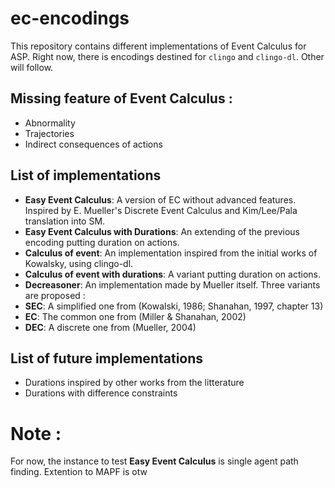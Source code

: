 # ec-encodings

This repository contains different implementations of Event Calculus for ASP.
Right now, there is encodings destined for `clingo` and `clingo-dl`. Other will follow.

## Missing feature of Event Calculus :
* Abnormality
* Trajectories
* Indirect consequences of actions

## List of implementations
* **Easy Event Calculus**: A version of EC without advanced features. Inspired by E. Mueller's Discrete Event Calculus and Kim/Lee/Pala translation into SM.
* **Easy Event Calculus with Durations**: An extending of the previous encoding putting duration on actions.
* **Calculus of event**: An implementation inspired from the initial works of Kowalsky, using clingo-dl.
* **Calculus of event with durations**: A variant putting duration on actions.
* **Decreasoner**: An implementation made by Mueller itself. Three variants are proposed :
 * **SEC**: A simplified one from (Kowalski, 1986; Shanahan, 1997, chapter 13)
 * **EC**: The common one from (Miller & Shanahan, 2002)
 * **DEC**: A discrete one from (Mueller, 2004)

## List of future implementations
* Durations inspired by other works from the litterature
* Durations with difference constraints

# Note :
For now, the instance to test **Easy Event Calculus** is single agent path finding. Extention to MAPF is otw
